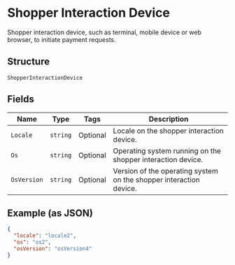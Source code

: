 
# Shopper Interaction Device

Shopper interaction device, such as terminal, mobile device or web browser, to initiate payment requests.

## Structure

`ShopperInteractionDevice`

## Fields

| Name | Type | Tags | Description |
|  --- | --- | --- | --- |
| `Locale` | `string` | Optional | Locale on the shopper interaction device. |
| `Os` | `string` | Optional | Operating system running on the shopper interaction device. |
| `OsVersion` | `string` | Optional | Version of the operating system on the shopper interaction device. |

## Example (as JSON)

```json
{
  "locale": "locale2",
  "os": "os2",
  "osVersion": "osVersion4"
}
```

